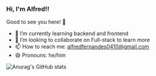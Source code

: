 ### Hi, I'm Alfred!! 
Good to see you here! 👋

- 🌱 I’m currently learning backend and frontend
- 👯 I’m looking to collaborate on Full-stack to learn more
- 📫 How to reach me: alfredfernandes0410@gmail.com
- 😄 Pronouns: he/him

![Anurag's GitHub stats](https://github-readme-stats.vercel.app/api?username=Alfredfernandes&show_icons=true&theme=tokyonight)
